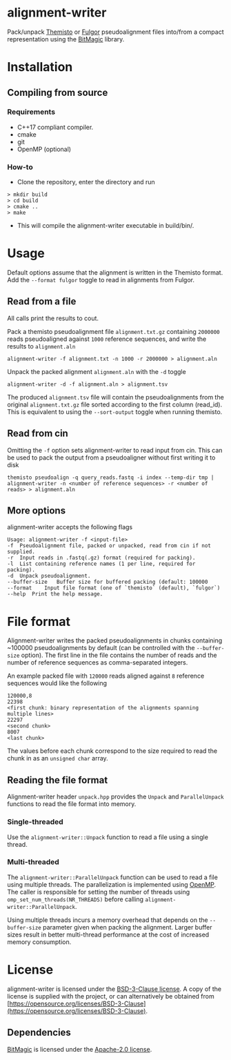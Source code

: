 # alignment-writer
Pack/unpack [Themisto](https://github.com/algbio/themisto)
or [Fulgor](https://github.com/jermp/fulgor)
pseudoalignment files into/from a compact representation using the
[BitMagic](https://github.com/tlk00/BitMagic) library.

# Installation
## Compiling from source
### Requirements
- C++17 compliant compiler.
- cmake
- git
- OpenMP (optional)

### How-to
- Clone the repository, enter the directory and run
```
> mkdir build
> cd build
> cmake ..
> make
```
- This will compile the alignment-writer executable in build/bin/.

# Usage
Default options assume that the alignment is written in the Themisto
format. Add the `--format fulgor` toggle to read in alignments from
Fulgor.

## Read from a file
All calls print the results to cout.

Pack a themisto pseudoalignment file `alignment.txt.gz` containing `2000000` reads pseudoaligned against `1000` reference
sequences, and write the results to `alignment.aln`
```
alignment-writer -f alignment.txt -n 1000 -r 2000000 > alignment.aln
```

Unpack the packed alignment `alignment.aln` with the `-d` toggle
```
alignment-writer -d -f alignment.aln > alignment.tsv
```

The produced `alignment.tsv` file will contain the pseudoalignments
from the original `alignment.txt.gz` file sorted according to the
first column (read_id). This is equivalent to using the
`--sort-output` toggle when running themisto.

## Read from cin
Omitting the `-f` option sets alignment-writer to read input from
cin. This can be used to pack the output from a pseudoaligner without first writing it to disk
```
themisto pseudoalign -q query_reads.fastq -i index --temp-dir tmp | alignment-writer -n <number of reference sequences> -r <number of reads> > alignment.aln
```

## More options
alignment-writer accepts the following flags
```
Usage: alignment-writer -f <input-file>
-f	Pseudoalignment file, packed or unpacked, read from cin if not supplied.
-r	Input reads in .fastq(.gz) format (required for packing).
-l	List containing reference names (1 per line, required for packing).
-d	Unpack pseudoalignment.
--buffer-size	Buffer size for buffered packing (default: 100000
--format	Input file format (one of `themisto` (default), `fulgor`)
--help	Print the help message.
```

# File format
Alignment-writer writes the packed pseudoalignments in chunks
containing ~100000 pseudoalignments by default (can be controlled with
the `--buffer-size` option). The first line in the file contains the
number of reads and the number of reference sequences as
comma-separated integers.

An example packed file with `120000` reads aligned against `8` reference sequences would like the following
```
120000,8
22398
<first chunk: binary representation of the alignments spanning multiple lines>
22297
<second chunk>
8007
<last chunk>
```
The values before each chunk correspond to the size required to read the chunk in as an `unsigned char` array. 

## Reading the file format
Alignment-writer header `unpack.hpp` provides the `Unpack` and
`ParallelUnpack` functions to read the file format into memory.

### Single-threaded
Use the `alignment-writer::Unpack` function to read a file using a single thread.

### Multi-threaded
The `alignment-writer::ParallelUnpack` function can be used to read a
file using multiple threads. The parallelization is implemented using
[OpenMP](https://www.openmp.org/). The caller is responsible for
setting the number of threads using `omp_set_num_threads(NR_THREADS)`
before calling `alignment-writer::ParallelUnpack`.

Using multiple threads incurs a memory overhead that depends on the
`--buffer-size` parameter given when packing the alignment. Larger
buffer sizes result in better multi-thread performance at the cost of
increased memory consumption.

# License
alignment-writer is licensed under the [BSD-3-Clause license](https://opensource.org/licenses/BSD-3-Clause). A copy of the license is supplied with the project, or can alternatively be obtained from [https://opensource.org/licenses/BSD-3-Clause](https://opensource.org/licenses/BSD-3-Clause).

## Dependencies
[BitMagic](https://github.com/tlk00/BitMagic) is licensed under the [Apache-2.0 license](https://opensource.org/licenses/Apache-2.0).
